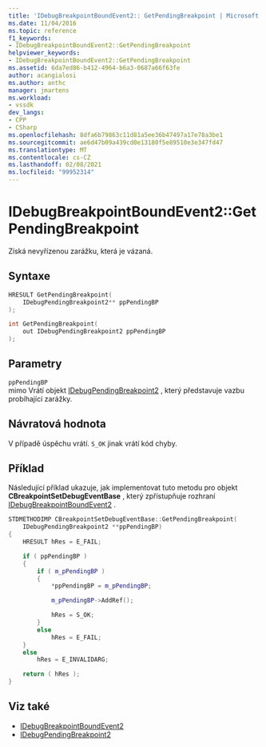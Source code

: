 ```yaml
---
title: 'IDebugBreakpointBoundEvent2:: GetPendingBreakpoint | Microsoft Docs'
ms.date: 11/04/2016
ms.topic: reference
f1_keywords:
- IDebugBreakpointBoundEvent2::GetPendingBreakpoint
helpviewer_keywords:
- IDebugBreakpointBoundEvent2::GetPendingBreakpoint
ms.assetid: 6da7ed86-b412-4964-b6a3-0687a66f63fe
author: acangialosi
ms.author: anthc
manager: jmartens
ms.workload:
- vssdk
dev_langs:
- CPP
- CSharp
ms.openlocfilehash: 8dfa6b79863c11d81a5ee36b47497a17e78a3be1
ms.sourcegitcommit: ae6d47b09a439cd0e13180f5e89510e3e347fd47
ms.translationtype: MT
ms.contentlocale: cs-CZ
ms.lasthandoff: 02/08/2021
ms.locfileid: "99952314"
---
```

# <a name="idebugbreakpointboundevent2getpendingbreakpoint"></a>IDebugBreakpointBoundEvent2::GetPendingBreakpoint
Získá nevyřízenou zarážku, která je vázaná.

## <a name="syntax"></a>Syntaxe

```cpp
HRESULT GetPendingBreakpoint(
    IDebugPendingBreakpoint2** ppPendingBP
);
```

```cpp
int GetPendingBreakpoint(
    out IDebugPendingBreakpoint2 ppPendingBP
);
```

## <a name="parameters"></a>Parametry
`ppPendingBP`\
mimo Vrátí objekt [IDebugPendingBreakpoint2](../../../extensibility/debugger/reference/idebugpendingbreakpoint2.md) , který představuje vazbu probíhající zarážky.

## <a name="return-value"></a>Návratová hodnota
V případě úspěchu vrátí. `S_OK` jinak vrátí kód chyby.

## <a name="example"></a>Příklad
Následující příklad ukazuje, jak implementovat tuto metodu pro objekt **CBreakpointSetDebugEventBase** , který zpřístupňuje rozhraní [IDebugBreakpointBoundEvent2](../../../extensibility/debugger/reference/idebugbreakpointboundevent2.md) .

```cpp
STDMETHODIMP CBreakpointSetDebugEventBase::GetPendingBreakpoint(
    IDebugPendingBreakpoint2 **ppPendingBP)
{
    HRESULT hRes = E_FAIL;

    if ( ppPendingBP )
    {
        if ( m_pPendingBP )
        {
            *ppPendingBP = m_pPendingBP;

            m_pPendingBP->AddRef();

            hRes = S_OK;
        }
        else
            hRes = E_FAIL;
    }
    else
        hRes = E_INVALIDARG;

    return ( hRes );
}
```

## <a name="see-also"></a>Viz také
- [IDebugBreakpointBoundEvent2](../../../extensibility/debugger/reference/idebugbreakpointboundevent2.md)
- [IDebugPendingBreakpoint2](../../../extensibility/debugger/reference/idebugpendingbreakpoint2.md)
